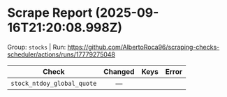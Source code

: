 # Scrape Report (2025-09-16T21:20:08.998Z)

Group: `stocks`  |  Run: https://github.com/AlbertoRoca96/scraping-checks-scheduler/actions/runs/17779275048

| Check | Changed | Keys | Error |
|---|:---:|:--|:--|
| `stock_ntdoy_global_quote` | — |  |  |

